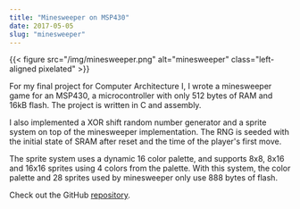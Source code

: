 ```yaml
---
title: "Minesweeper on MSP430"
date: 2017-05-05
slug: "minesweeper"
---
```


{{< figure src="/img/minesweeper.png" alt="minesweeper" class="left-aligned pixelated" >}}

For my final project for Computer Architecture I, I wrote a minesweeper game
for an MSP430, a microcontroller with only 512 bytes of RAM and 16kB flash.
The project is written in C and assembly.

I also implemented a XOR shift random number generator and a sprite system on
top of the minesweeper implementation. The RNG is seeded with the initial state
of SRAM after reset and the time of the player's first move.

The sprite system uses a dynamic 16 color palette, and supports 8x8, 8x16 and
16x16 sprites using 4 colors from the palette. With this system, the color
palette and 28 sprites used by minesweeper only use 888 bytes of flash.

Check out the GitHub [repository][repo].

[repo]: https://github.com/utep-cs-arch-classes/arch1-project3-eseymour/
